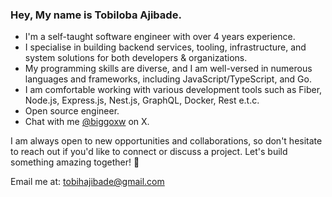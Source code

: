 ### Hey, My name is Tobiloba Ajibade. 
- I'm a self-taught software engineer with over 4 years experience.
- I specialise in building backend services, tooling, infrastructure, and system solutions for both developers & organizations.
- My programming skills are diverse, and I am well-versed in numerous languages and frameworks, including JavaScript/TypeScript, and Go.
- I am comfortable working with various development tools such as Fiber, Node.js, Express.js, Nest.js, GraphQL, Docker, Rest e.t.c.
- Open source engineer.
- Chat with me <a href="https://x.com/biggoxw">@biggoxw</a> on X.

I am always open to new opportunities and collaborations, so don't hesitate to reach out if you'd like to connect or discuss a project. Let's build something amazing together! 🚀

Email me at: [tobihajibade@gmail.com](mailto:tobihajibade@gmail.com)

